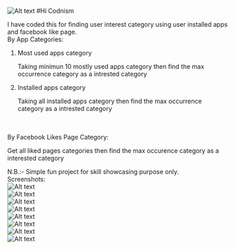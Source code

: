 ![Alt text](app/src/main/res/mipmap-hdpi/ic_launcher.png?raw=true "Codinism")
#Hi Codnism

I have coded this for finding user interest category using user installed apps and facebook like page.
<br>
By App Categories:
1. Most used apps category <br>
    <p>
        Taking minimun 10 mostly used apps category then find the max occurrence category as a intrested category
    </p>
2. Installed apps category
     <p>
            Taking all installed apps category then find the max occurrence category as a intrested category
     </p>
<br>
<br>
By Facebook Likes Page Category:
     <p>
        Get all liked pages categories then find the max occurence category as a interested category
     </p>
 
N.B.:- Simple fun project for skill showcasing purpose only.
<br>
Screenshots: <br>
![Alt text](screenshots/1.jpeg?raw=true "Codinism") <br>
![Alt text](screenshots/2.jpeg?raw=true "Codinism") <br>
![Alt text](screenshots/3.jpeg?raw=true "Codinism") <br>
![Alt text](screenshots/4.jpeg?raw=true "Codinism") <br>
![Alt text](screenshots/5.jpeg?raw=true "Codinism") <br>
![Alt text](screenshots/6.jpeg?raw=true "Codinism") <br>
![Alt text](screenshots/7.jpeg?raw=true "Codinism") <br>
![Alt text](screenshots/8.jpeg?raw=true "Codinism") <br>